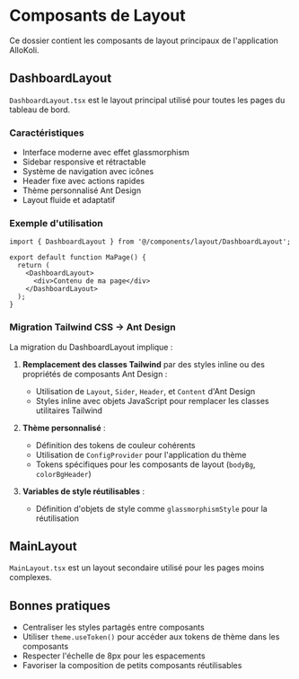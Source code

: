 # Composants de Layout

Ce dossier contient les composants de layout principaux de l'application AlloKoli.

## DashboardLayout

`DashboardLayout.tsx` est le layout principal utilisé pour toutes les pages du tableau de bord.

### Caractéristiques

- Interface moderne avec effet glassmorphism
- Sidebar responsive et rétractable
- Système de navigation avec icônes
- Header fixe avec actions rapides
- Thème personnalisé Ant Design
- Layout fluide et adaptatif

### Exemple d'utilisation

```tsx
import { DashboardLayout } from '@/components/layout/DashboardLayout';

export default function MaPage() {
  return (
    <DashboardLayout>
      <div>Contenu de ma page</div>
    </DashboardLayout>
  );
}
```

### Migration Tailwind CSS → Ant Design

La migration du DashboardLayout implique :

1. **Remplacement des classes Tailwind** par des styles inline ou des propriétés de composants Ant Design :
   - Utilisation de `Layout`, `Sider`, `Header`, et `Content` d'Ant Design
   - Styles inline avec objets JavaScript pour remplacer les classes utilitaires Tailwind

2. **Thème personnalisé** :
   - Définition des tokens de couleur cohérents
   - Utilisation de `ConfigProvider` pour l'application du thème 
   - Tokens spécifiques pour les composants de layout (`bodyBg`, `colorBgHeader`)

3. **Variables de style réutilisables** :
   - Définition d'objets de style comme `glassmorphismStyle` pour la réutilisation

## MainLayout

`MainLayout.tsx` est un layout secondaire utilisé pour les pages moins complexes.

## Bonnes pratiques

- Centraliser les styles partagés entre composants
- Utiliser `theme.useToken()` pour accéder aux tokens de thème dans les composants
- Respecter l'échelle de 8px pour les espacements
- Favoriser la composition de petits composants réutilisables 